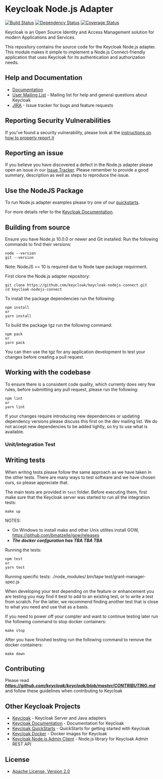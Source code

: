 # Keycloak Node.js Adapter

[![Build Status](https://travis-ci.org/keycloak/keycloak-nodejs-connect.svg?branch=master)](https://travis-ci.org/keycloak/keycloak-nodejs-connect)
[![Dependency Status](https://img.shields.io/david/keycloak/keycloak-nodejs-connect.svg?style=flat-square)](https://david-dm.org/keycloak/keycloak-nodejs-connect)
[![Coverage Status](https://coveralls.io/repos/github/keycloak/keycloak-nodejs-connect/badge.svg?branch=master)](https://coveralls.io/github/keycloak/keycloak-nodejs-connect?branch=master)

Keycloak is an Open Source Identity and Access Management solution for modern Applications and Services.

This repository contains the source code for the Keycloak Node.js adapter. This module makes it simple to implement a Node.js Connect-friendly
application that uses Keycloak for its authentication and authorization needs.

## Help and Documentation

* [Documentation](https://www.keycloak.org/documentation.html)
* [User Mailing List](https://groups.google.com/d/forum/keycloak-user) - Mailing list for help and general questions about Keycloak
* [JIRA](https://issues.jboss.org/projects/KEYCLOAK) - Issue tracker for bugs and feature requests

## Reporting Security Vulnerabilities

If you've found a security vulnerability, please look at the [instructions on how to properly report it](http://www.keycloak.org/security.html)

## Reporting an issue

If you believe you have discovered a defect in the Node.js adapter please open an issue in our [Issue Tracker](https://issues.jboss.org/projects/KEYCLOAK).
Please remember to provide a good summary, description as well as steps to reproduce the issue.

## Use the NodeJS Package

To run Node.js adapter examples please try one of our [quickstarts](https://github.com/keycloak/keycloak-quickstarts.git).

For more details refer to the [Keycloak Documentation](https://www.keycloak.org/documentation.html).

## Building from source

Ensure you have Node.js 10.0.0 or newer and Git installed. Run the following commands to find their versions:

    node --version
    git --version

Note: NodeJS >= 10 is required due to Node tape package requirment. 

First clone the Node.js adapter repository:

    git clone https://github.com/keycloak/keycloak-nodejs-connect.git
    cd keycloak-nodejs-connect

To install the package dependencies run the following:

    npm install
    or
    yarn install

To build the package tgz run the following command:

    npm pack
    or
    yarn pack

You can then use the tgz for any application development to test your changes before creating a pull request.

## Working with the codebase

To ensure there is a consistent code quality, which currenty does very few rules, before submitting any pull request, please run the following:

    npm lint
    or
    yarn lint

If your changes require introducing new dependencies or updating dependency versions please discuss this first on the
dev mailing list. We do not accept new dependencies to be added lightly, so try to use what is available.

### Unit/Integration Test

## Writing tests

When writing tests please follow the same approach as we have taken in the other tests. There are many ways to
test software and we have chosen ours, so please appreciate that.

The main tests are provided in `test` folder. Before executing them, first make sure that the Keycloak server was started to run all the integration tests:

    make up

NOTES:

* On Windows to install make and other Unix utilites install GOW,  <https://github.com/bmatzelle/gow/releases>
* ***The docker confguration has TBA TBA TBA***

Running the tests:

    npm test
    or
    yarn test

Running specific tests:
    ./node_modules/.bin/tape test/grant-manager-spec.js

When developing your test depending on the feature or enhancement you are testing you may find it best to add to an
existing test, or to write a test from scratch. For the latter, we recommend finding another test that is close to what
you need and use that as a basis.

If you need to power off your compter and want to continue testing later run the following command to stop docker containers:

    make stop

After you have finished testing run the following command to remove the docker containers:

    make down

## Contributing

Please read ***<https://github.com/keycloak/keycloak/blob/master/CONTRIBUTING.md>*** and follow these guidelines when contributing to Keycloak

## Other Keycloak Projects

* [Keycloak](https://github.com/keycloak/keycloak) - Keycloak Server and Java adapters
* [Keycloak Documentation](https://github.com/keycloak/keycloak-documentation) - Documentation for Keycloak
* [Keycloak QuickStarts](https://github.com/keycloak/keycloak-quickstarts) - QuickStarts for getting started with Keycloak
* [Keycloak Docker](https://github.com/jboss-dockerfiles/keycloak) - Docker images for Keycloak
* [Keycloak Node.js Admin Client](https://github.com/keycloak/keycloak-nodejs-admin-client) - Node.js library for Keycloak Admin REST API

## License

* [Apache License, Version 2.0](https://www.apache.org/licenses/LICENSE-2.0)
